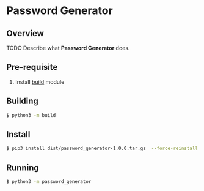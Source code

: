 # Password Generator

## Overview

TODO Describe what **Password Generator** does.

## Pre-requisite

1. Install [build](https://path/to/build) module

## Building

```bash
$ python3 -m build
```

## Install

```bash
$ pip3 install dist/password_generator-1.0.0.tar.gz  --force-reinstall
```

## Running

```bash
$ python3 -m password_generator 
```